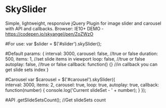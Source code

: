 # SkySlider
Simple, lightweight, responsive jQuery Plugin for image slider and carousel with API and callbacks.
Browser: IE10+
DEMO - https://codepen.io/skyangel/pen/ZoZWzO

#For use: 
    var $slider = $('#slider').skySlider();

#Default params:
    {
        interval: 3000,
        carousel: false, //true or false
        duration: 500,
        items: 1,  //set slide items in viewport
        loop: false, //true or false
        autoplay: false, //true or false
        callback: function() {} //in callback you can get slide sets index
    }

#Carousel
    var $carousel = $('#carousel').skySlider({        
        interval: 3000,
        items: 2,
        carousel: true,
        loop: true,
        autoplay: true,
        callback: function(number) {
            console.log('Current slideSet - ' + number);
        }
    });

#API
.getSlideSetsCount(); //Get slideSets count